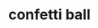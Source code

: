 ---
layout: smileys&emotion
title: confetti ball
emoji: confetti_ball
permalink: 🎊.html
image: assets/img/3moji/confetti_ball.png
---